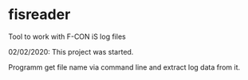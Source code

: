 # fisreader
Tool to work with F-CON iS log files

02/02/2020:
This project was started. 

Programm get file name via command line and extract log data from it.
